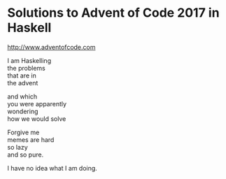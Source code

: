 # Solutions to Advent of Code 2017 in Haskell

http://www.adventofcode.com

I am Haskelling  
the problems  
that are in  
the advent

and which  
you were apparently  
wondering  
how we would solve

Forgive me  
memes are hard  
so lazy  
and so pure.



I have no idea what I am doing.
